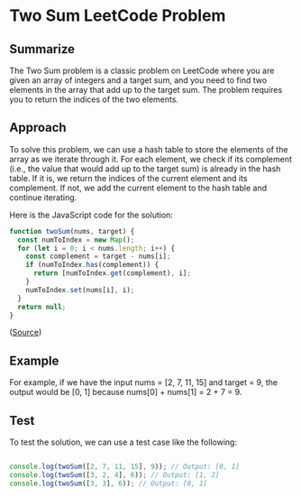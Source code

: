 # Two Sum LeetCode Problem

## Summarize

The Two Sum problem is a classic problem on LeetCode where you are given an array of integers and a target sum, and you need to find two elements in the array that add up to the target sum. The problem requires you to return the indices of the two elements.

## Approach

To solve this problem, we can use a hash table to store the elements of the array as we iterate through it. For each element, we check if its complement (i.e., the value that would add up to the target sum) is already in the hash table. If it is, we return the indices of the current element and its complement. If not, we add the current element to the hash table and continue iterating.

Here is the JavaScript code for the solution:

```javascript
function twoSum(nums, target) {
  const numToIndex = new Map();
  for (let i = 0; i < nums.length; i++) {
    const complement = target - nums[i];
    if (numToIndex.has(complement)) {
      return [numToIndex.get(complement), i];
    }
    numToIndex.set(nums[i], i);
  }
  return null;
}
```  

([Source](https://leetcode.com/problems/two-sum/))

## Example  

For example, if we have the input nums = [2, 7, 11, 15] and target = 9, the output would be [0, 1] because nums[0] + nums[1] = 2 + 7 = 9.

## Test  

To test the solution, we can use a test case like the following:

```javascript  

console.log(twoSum([2, 7, 11, 15], 9)); // Output: [0, 1]
console.log(twoSum([3, 2, 4], 6)); // Output: [1, 2]
console.log(twoSum([3, 3], 6)); // Output: [0, 1]  
```  
